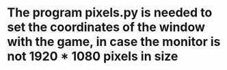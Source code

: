# The program pixels.py is needed to set the coordinates of the window with the game, in case the monitor is not 1920 * 1080 pixels in size

